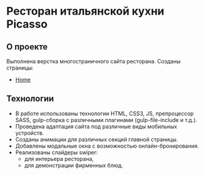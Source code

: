 # Ресторан итальянской кухни Picasso

## О проекте

Выполнена верстка многостраничного сайта ресторана. Созданы страницы:

- [Home](https://volches.github.io/Picasso/)

## Технологии

- В работе использованы технологии HTML, CSS3, JS, препроцессор SASS, gulp-сборка с различными плагинами (gulp-file-include и т.д.).
- Проведена адаптация сайта под различные виды мобильных устройств.
- Созданы анимации для различных секций главной страницы.
- Добавлены модальные окна с возможностью онлайн-бронирования.
- Реализованы слайдеры swiper:
  - для интерьера ресторана,
  - для демонстрации фирменных блюд.
